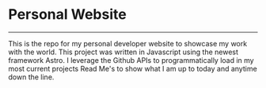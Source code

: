 # Personal Website
---
This is the repo for my personal developer website to showcase my work with the world. This project was written in Javascript using the newest framework Astro.
I leverage the Github APIs to programmatically load in my most current projects Read Me's to show what I am up to today and anytime down the line. 